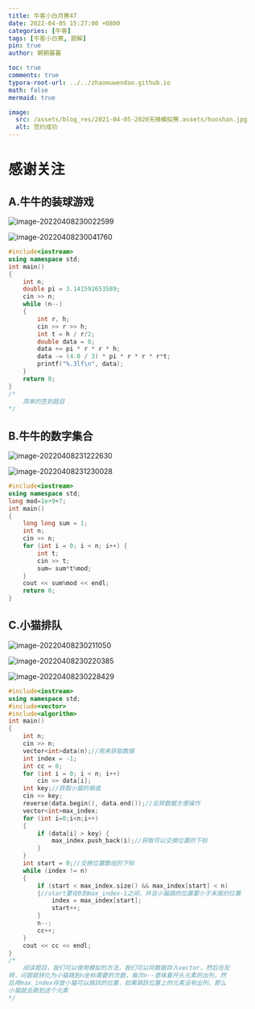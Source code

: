 ```yaml
---
title: 牛客小白月赛47
date: 2022-04-05 15:27:00 +0800
categories: [牛客]
tags: [牛客小白赛, 题解]
pin: true
author: 朝朝暮暮

toc: true
comments: true
typora-root-url: ../../zhaomuwendao.github.io
math: false
mermaid: true

image:
  src: /assets/blog_res/2021-04-05-2020天梯模拟赛.assets/huoshan.jpg
  alt: 签约成功
---
```




# 感谢关注



## A.牛牛的装球游戏

![image-20220408230022599](/assets/blog_res/2021-04-08-牛客小白月赛47.assets/image-20220408230022599.png)

![image-20220408230041760](/assets/blog_res/2021-04-08-牛客小白月赛47.assets/image-20220408230041760.png)

```c++
#include<iostream>
using namespace std;
int main()
{
	int n;
	double pi = 3.141592653589;
	cin >> n;
	while (n--)
	{
		int r, h;
		cin >> r >> h;
		int t = h / r/2;
		double data = 0;
		data += pi * r * r * h;
		data -= (4.0 / 3) * pi * r * r * r*t;
		printf("%.3lf\n", data);
	}
	return 0;
}
/*
	简单的签到题目
*/
```

## B.牛牛的数字集合

![image-20220408231222630](/assets/blog_res/2021-04-08-牛客小白月赛47.assets/image-20220408231222630.png)

![image-20220408231230028](/assets/blog_res/2021-04-08-牛客小白月赛47.assets/image-20220408231230028.png)

```c++
#include<iostream>
using namespace std;
long mod=1e+9+7;
int main()
{
	long long sum = 1;
	int n;
	cin >> n;
	for (int i = 0; i < n; i++) {
		int t;
		cin >> t;
		sum= sum*t%mod;
	}
	cout << sum%mod << endl;
	return 0;
}
```

## C.小猫排队

![image-20220408230211050](/assets/blog_res/2021-04-08-牛客小白月赛47.assets/image-20220408230211050.png)

![image-20220408230220385](/assets/blog_res/2021-04-08-牛客小白月赛47.assets/image-20220408230220385.png)

![image-20220408230228429](/assets/blog_res/2021-04-08-牛客小白月赛47.assets/image-20220408230228429.png)

```c++
#include<iostream>
using namespace std;
#include<vector>
#include<algorithm>
int main()
{
	int n;
	cin >> n;
	vector<int>data(n);//用来获取数据
	int index = -1;
	int cc = 0;
	for (int i = 0; i < n; i++)
		cin >> data[i];
	int key;//获取小猫的萌值
	cin >> key;
	reverse(data.begin(), data.end());//反转数据方便操作
	vector<int>max_index;
	for (int i=0;i<n;i++)
	{
		if (data[i] > key) {
			max_index.push_back(i);//获取可以交换位置的下标
		}
	}
	int start = 0;//交换位置数组的下标
	while (index != n)
	{
		if (start < max_index.size() && max_index[start] < n)
		{//start要在0到max_index-1之间，并且小猫跳的位置要小于末尾的位置
			index = max_index[start];
			start++;
		}
		n--;
		cc++;
	}
	cout << cc << endl;
}
/*
	阅读题目，我们可以使用模拟的方法，我们可以将数据存入vector，然后在反
转，问题就转化为小猫跳到n坐标需要的次数，每次n--意味着开头元素的出列，然
后用max_index存放小猫可以跳跃的位置，如果跳跃位置上的元素没有出列，那么
小猫就会跳到这个元素
*/
```

